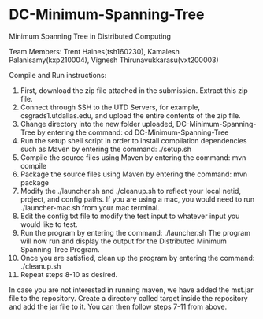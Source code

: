 # DC-Minimum-Spanning-Tree
Minimum Spanning Tree in Distributed Computing

Team Members: Trent Haines(tsh160230), Kamalesh Palanisamy(kxp210004), Vignesh Thirunavukkarasu(vxt200003)

Compile and Run instructions:

1. First, download the zip file attached in the submission. Extract this zip file.
2. Connect through SSH to the UTD Servers, for example, csgrads1.utdallas.edu, and upload the entire contents of the zip file.
3. Change directory into the new folder uploaded, DC-Minimum-Spanning-Tree by entering the command: cd DC-Minimum-Spanning-Tree
4. Run the setup shell script in order to install compilation dependencies such as Maven by entering the command: ./setup.sh
5. Compile the source files using Maven by entering the command: mvn compile
6. Package the source files using Maven by entering the command: mvn package
7. Modify the ./launcher.sh and ./cleanup.sh to reflect your local netid, project, and config paths. If you are using a mac, you would need to run ./launcher-mac.sh from your mac terminal.
8. Edit the config.txt file to modify the test input to whatever input you would like to test.
9. Run the program by entering the command: ./launcher.sh
The program will now run and display the output for the Distributed Minimum Spanning Tree Program.
10. Once you are satisfied, clean up the program by entering the command: ./cleanup.sh
11. Repeat steps 8-10 as desired.

In case you are not interested in running maven, we have added the mst.jar file to the repository. Create a directory called target inside the repository and add the jar file to it. You can then follow steps 7-11 from above.